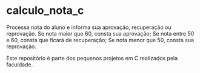 # calculo_nota_c
Processa nota do aluno e informa sua aprovação, recuperação ou reprovação.
Se nota maior que 60, consta sua aprovação;
Se nota entre 50 e 60, consta que ficará de recuperação;
Se nota menor que 50, consta sua reprovação.

Este repositório é parte dos pequenos projetos em C realizados pela faculdade.
